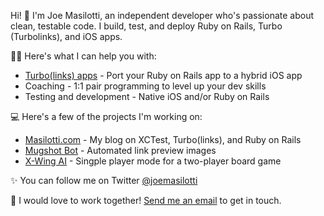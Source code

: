 Hi! 👋 I'm Joe Masilotti, an independent developer who's passionate about clean, testable code. I build, test, and deploy Ruby on Rails, Turbo (Turbolinks), and iOS apps.

👨‍💻 Here's what I can help you with:

* [Turbo(links) apps](https://github.com/hotwired/turbo-ios) - Port your Ruby on Rails app to a hybrid iOS app
* Coaching - 1:1 pair programming to level up your dev skills
* Testing and development - Native iOS and/or Ruby on Rails

💻 Here's a few of the projects I'm working on:

* [Masilotti.com](https://masilotti.com) - My blog on XCTest, Turbo(links), and Ruby on Rails
* [Mugshot Bot](https://mugshotbot.com) - Automated link preview images
* [X-Wing AI](https://xwing.app) - Singple player mode for a two-player board game

✨ You can follow me on Twitter [@joemasilotti](https://twitter.com/joemasilotti)

💌 I would love to work together! [Send me an email](mailto:joe@masilotti.com) to get in touch.
